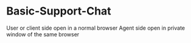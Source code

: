 # Basic-Support-Chat

User or client side open in a normal browser
Agent side open in private window of the same browser
